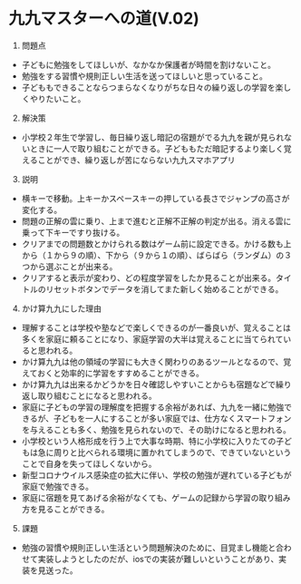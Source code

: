 # 九九マスターへの道(V.02)
1. 問題点 
- 子どもに勉強をしてほしいが、なかなか保護者が時間を割けないこと。  
- 勉強をする習慣や規則正しい生活を送ってほしいと思っていること。
- 子どももできることならつまらなくなりがちな日々の繰り返しの学習を楽しくやりたいこと。
2. 解決策  
- 小学校２年生で学習し、毎日繰り返し暗記の宿題がでる九九を親が見られないときに一人で取り組むことができる。子どももただ暗記するより楽しく覚えることができ、繰り返しが苦にならない九九スマホアプリ  
3. 説明  
- 横キーで移動。上キーかスペースキーの押している長さでジャンプの高さが変化する。
- 問題の正解の雲に乗り、上まで進むと正解不正解の判定が出る。消える雲に乗って下キーですり抜ける。    
- クリアまでの問題数とかけられる数はゲーム前に設定できる。かける数も上から（１から９の順）、下から（９から１の順）、ばらばら（ランダム）の３つから選ぶことが出来る。     
- クリアすると表示が変わり、どの程度学習をしたか見ることが出来る。タイトルのリセットボタンでデータを消してまた新しく始めることができる。    
4. かけ算九九にした理由   
- 理解することは学校や塾などで楽しくできるのが一番良いが、覚えることは多くを家庭に頼ることになり、家庭学習の大半は覚えることに当てられていると思われる。   
- かけ算九九は他の領域の学習にも大きく関わりのあるツールとなるので、覚えておくと効率的に学習をすすめることができる。   
- かけ算九九は出来るかどうかを日々確認しやすいことからも宿題などで繰り返し取り組むことになると思われる。  
- 家庭に子どもの学習の理解度を把握する余裕があれば、九九を一緒に勉強できるが、子どもを一人にすることが多い家庭では、仕方なくスマートフォンを与えることも多く、勉強を見られないので、その助けになると思われる。  
- 小学校という人格形成を行う上で大事な時期、特に小学校に入りたての子どもは急に周りと比べられる環境に置かれてしまうので、できていないということで自身を失ってほしくないから。    
- 新型コロナウイルス感染症の拡大に伴い、学校の勉強が遅れている子どもが家庭で勉強できる。  
- 家庭に宿題を見てあげる余裕がなくても、ゲームの記録から学習の取り組み方を見ることができる。  
5. 課題  
- 勉強の習慣や規則正しい生活という問題解決のために、目覚まし機能と合わせて実装しようとしたのだが、iosでの実装が難しいということがあり、実装を見送った。  


